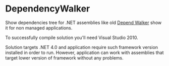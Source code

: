 # DependencyWalker

Show dependencies tree for .NET assemblies like old [Depend Walker](http://www.dependencywalker.com/) show it for non managed applications.

To successfully compile solution you'll need Visual Studio 2010. 

Solution targets .NET 4.0 and application require such framework version installed in order to run. However, application can work with assemblies that target lower version of framework without any problems.
